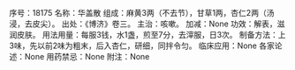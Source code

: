 序号：18175
名称：华盖散
组成：麻黄3两（不去节），甘草1两，杏仁2两（汤浸，去皮尖）。
出处：《博济》卷三。
主治：咳嗽。
加减：None
功效：解表，滋润皮肤。
用法用量：每服3钱，水1盏，煎至7分，去滓服，日3次。
制备方法：上3味，先以前2味为粗末，后入杏仁，研细，同拌令匀。
临床应用：None
各家论述：None
用药禁忌：None
附注：None
